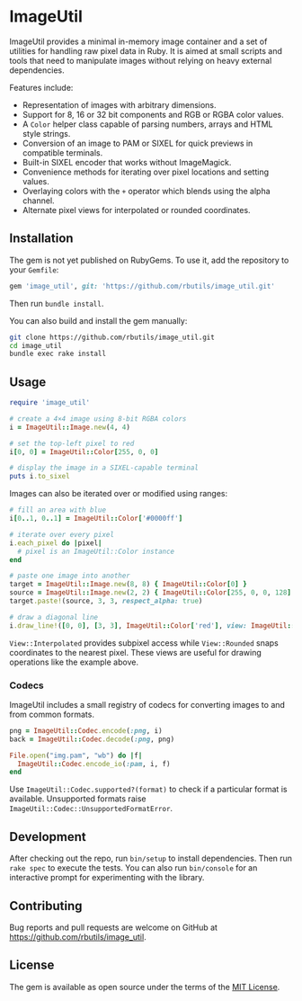 # ImageUtil

ImageUtil provides a minimal in-memory image container and a set of utilities for handling raw pixel data in Ruby. It is aimed at small scripts and tools that need to manipulate images without relying on heavy external dependencies.

Features include:

* Representation of images with arbitrary dimensions.
* Support for 8, 16 or 32 bit components and RGB or RGBA color values.
* A `Color` helper class capable of parsing numbers, arrays and HTML style strings.
* Conversion of an image to PAM or SIXEL for quick previews in compatible terminals.
* Built-in SIXEL encoder that works without ImageMagick.
* Convenience methods for iterating over pixel locations and setting values.
* Overlaying colors with the `+` operator which blends using the alpha channel.
* Alternate pixel views for interpolated or rounded coordinates.

## Installation

The gem is not yet published on RubyGems. To use it, add the repository to your `Gemfile`:

```ruby
gem 'image_util', git: 'https://github.com/rbutils/image_util.git'
```

Then run `bundle install`.

You can also build and install the gem manually:

```bash
git clone https://github.com/rbutils/image_util.git
cd image_util
bundle exec rake install
```

## Usage

```ruby
require 'image_util'

# create a 4×4 image using 8‑bit RGBA colors
i = ImageUtil::Image.new(4, 4)

# set the top‑left pixel to red
i[0, 0] = ImageUtil::Color[255, 0, 0]

# display the image in a SIXEL-capable terminal
puts i.to_sixel
```

Images can also be iterated over or modified using ranges:

```ruby
# fill an area with blue
i[0..1, 0..1] = ImageUtil::Color['#0000ff']

# iterate over every pixel
i.each_pixel do |pixel|
  # pixel is an ImageUtil::Color instance
end

# paste one image into another
target = ImageUtil::Image.new(8, 8) { ImageUtil::Color[0] }
source = ImageUtil::Image.new(2, 2) { ImageUtil::Color[255, 0, 0, 128] }
target.paste!(source, 3, 3, respect_alpha: true)

# draw a diagonal line
i.draw_line!([0, 0], [3, 3], ImageUtil::Color['red'], view: ImageUtil::View::Rounded)
```

`View::Interpolated` provides subpixel access while `View::Rounded` snaps
coordinates to the nearest pixel. These views are useful for drawing
operations like the example above.

### Codecs

ImageUtil includes a small registry of codecs for converting images to and from
common formats.

```ruby
png = ImageUtil::Codec.encode(:png, i)
back = ImageUtil::Codec.decode(:png, png)

File.open("img.pam", "wb") do |f|
  ImageUtil::Codec.encode_io(:pam, i, f)
end
```

Use `ImageUtil::Codec.supported?(format)` to check if a particular format is
available. Unsupported formats raise `ImageUtil::Codec::UnsupportedFormatError`.

## Development

After checking out the repo, run `bin/setup` to install dependencies. Then run
`rake spec` to execute the tests. You can also run `bin/console` for an
interactive prompt for experimenting with the library.

## Contributing

Bug reports and pull requests are welcome on GitHub at
<https://github.com/rbutils/image_util>.

## License

The gem is available as open source under the terms of the
[MIT License](https://opensource.org/licenses/MIT).
